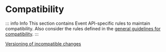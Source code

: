 # Compatibility

::: info Info
This section contains Event API-specific rules to maintain compatibility.
Also consider the rules defined in the [general guidelines for compatibility](../../global/compatibility/README.md).
:::

[<!--INCLUDE-->Versioning of incompatible changes](./versioning/README.md)
